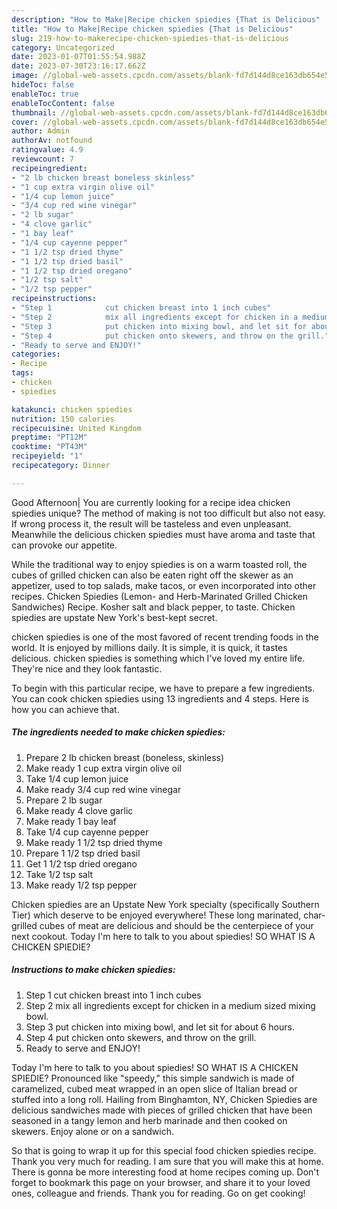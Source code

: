 ```yaml
---
description: "How to Make|Recipe chicken spiedies {That is Delicious"
title: "How to Make|Recipe chicken spiedies {That is Delicious"
slug: 219-how-to-makerecipe-chicken-spiedies-that-is-delicious
category: Uncategorized
date: 2023-01-07T01:55:54.988Z
date: 2023-07-30T23:16:17.662Z
image: //global-web-assets.cpcdn.com/assets/blank-fd7d144d8ce163db654e5a02c40b08a2775adb7897d16e4062681dc7e1b2800f.png
hideToc: false
enableToc: true
enableTocContent: false
thumbnail: //global-web-assets.cpcdn.com/assets/blank-fd7d144d8ce163db654e5a02c40b08a2775adb7897d16e4062681dc7e1b2800f.png
cover: //global-web-assets.cpcdn.com/assets/blank-fd7d144d8ce163db654e5a02c40b08a2775adb7897d16e4062681dc7e1b2800f.png
author: Admin
authorAv: notfound
ratingvalue: 4.9
reviewcount: 7
recipeingredient:
- "2 lb chicken breast boneless skinless"
- "1 cup extra virgin olive oil"
- "1/4 cup lemon juice"
- "3/4 cup red wine vinegar"
- "2 lb sugar"
- "4 clove garlic"
- "1 bay leaf"
- "1/4 cup cayenne pepper"
- "1 1/2 tsp dried thyme"
- "1 1/2 tsp dried basil"
- "1 1/2 tsp dried oregano"
- "1/2 tsp salt"
- "1/2 tsp pepper"
recipeinstructions:
- "Step 1            cut chicken breast into 1 inch cubes"
- "Step 2            mix all ingredients except for chicken in a medium sized mixing bowl."
- "Step 3            put chicken into mixing bowl, and let sit for about 6 hours."
- "Step 4            put chicken onto skewers, and throw on the grill."
- "Ready to serve and ENJOY!"
categories:
- Recipe
tags:
- chicken
- spiedies

katakunci: chicken spiedies 
nutrition: 150 calories
recipecuisine: United Kingdom
preptime: "PT12M"
cooktime: "PT43M"
recipeyield: "1"
recipecategory: Dinner

---
```



Good Afternoon| You are currently looking for a recipe idea chicken spiedies unique? The method of making is not too difficult but also not easy. If wrong process it, the result will be tasteless and even unpleasant. Meanwhile the delicious chicken spiedies must have aroma and taste that can provoke our appetite.





While the traditional way to enjoy spiedies is on a warm toasted roll, the cubes of grilled chicken can also be eaten right off the skewer as an appetizer, used to top salads, make tacos, or even incorporated into other recipes. Chicken Spiedies (Lemon- and Herb-Marinated Grilled Chicken Sandwiches) Recipe. Kosher salt and black pepper, to taste. Chicken spiedies are upstate New York&#39;s best-kept secret.

chicken spiedies is one of the most favored of recent trending foods in the world. It is enjoyed by millions daily. It is simple, it is quick, it tastes delicious. chicken spiedies is something which I've loved my entire life. They're nice and they look fantastic.


To begin with this particular recipe, we have to prepare a few ingredients. You can cook chicken spiedies using 13 ingredients and 4 steps. Here is how you can achieve that.

<!--inarticleads1-->

##### The ingredients needed to make chicken spiedies:

1. Prepare 2 lb chicken breast (boneless, skinless)
1. Make ready 1 cup extra virgin olive oil
1. Take 1/4 cup lemon juice
1. Make ready 3/4 cup red wine vinegar
1. Prepare 2 lb sugar
1. Make ready 4 clove garlic
1. Make ready 1 bay leaf
1. Take 1/4 cup cayenne pepper
1. Make ready 1 1/2 tsp dried thyme
1. Prepare 1 1/2 tsp dried basil
1. Get 1 1/2 tsp dried oregano
1. Take 1/2 tsp salt
1. Make ready 1/2 tsp pepper


Chicken spiedies are an Upstate New York specialty (specifically Southern Tier) which deserve to be enjoyed everywhere! These long marinated, char-grilled cubes of meat are delicious and should be the centerpiece of your next cookout. Today I&#39;m here to talk to you about spiedies! SO WHAT IS A CHICKEN SPIEDIE? 

<!--inarticleads2-->

##### Instructions to make chicken spiedies:

1. Step 1            cut chicken breast into 1 inch cubes
1. Step 2            mix all ingredients except for chicken in a medium sized mixing bowl.
1. Step 3            put chicken into mixing bowl, and let sit for about 6 hours.
1. Step 4            put chicken onto skewers, and throw on the grill.
1. Ready to serve and ENJOY!

Today I&#39;m here to talk to you about spiedies! SO WHAT IS A CHICKEN SPIEDIE? Pronounced like &#34;speedy,&#34; this simple sandwich is made of caramelized, cubed meat wrapped in an open slice of Italian bread or stuffed into a long roll. Hailing from Binghamton, NY, Chicken Spiedies are delicious sandwiches made with pieces of grilled chicken that have been seasoned in a tangy lemon and herb marinade and then cooked on skewers. Enjoy alone or on a sandwich. 

So that is going to wrap it up for this special food chicken spiedies recipe. Thank you very much for reading. I am sure that you will make this at home. There is gonna be more interesting food at home recipes coming up. Don't forget to bookmark this page on your browser, and share it to your loved ones, colleague and friends. Thank you for reading. Go on get cooking!
